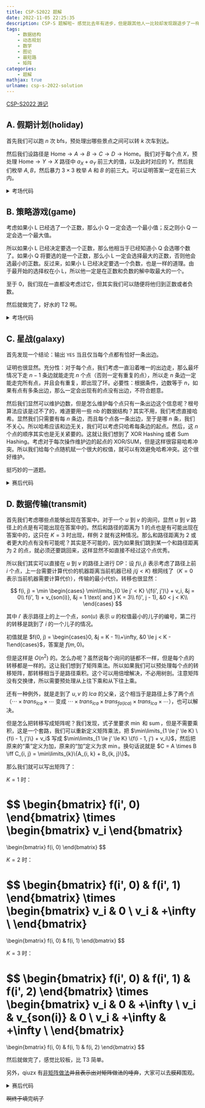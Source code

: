 ```yaml
---
title: CSP-S2022 题解
date: 2022-11-05 22:25:35
description: CSP-S 题解啦~ 感觉比去年有进步，但是跟其他人一比较却发现跟退步了一样。
tags:
	- 数据结构
	- 动态规划
	- 数学
	- 图论
	- 最短路
	- 矩阵
categories:
	- 题解
mathjax: true
urlname: csp-s-2022-solution
---
```


[CSP-S2022 游记](/post/csp-s-2022-travel)

## A. 假期计划(holiday)

首先我们可以跑 $n$ 次 bfs，预处理出哪些景点之间可以转 $k$ 次车到达。

然后我们设路径是 $\text{Home} \to A \to B \to C \to D \to \text{Home}$。我们对于每个点 $X$，预处理 $\text{Home} \to Y \to X$ 路径中 $a_X + a_Y$ 前三大的值，以及此时对应的 $Y$。然后我们枚举 $A, B$，然后暴力 $3 \times 3$ 枚举 $A$ 和 $B$ 的前三大。可以证明答案一定在前三大内。

<details><summary>考场代码</summary>

```cpp
#include <bits/stdc++.h>

typedef long long LL;
typedef __int128_t Lint;

const int N = 2500 + 5;
const int M = 1e4 + 5;
const int INF = 0x3f3f3f3f;

int n, m, K;
LL a[N];
struct Edge { int to, nxt; } edge[M << 1];
int head[N];
void add_edge(int u, int v) { static int k = 1; edge[k] = (Edge){v, head[u]}, head[u] = k++; }

int dis[N][N];
bool vis[N];
std::queue<int> q;
void bfs(int st) {
	while(!q.empty()) q.pop();
	for(int i = 1; i <= n; i++) vis[i] = false, dis[st][i] = INF;
	dis[st][st] = 0, vis[st] = true, q.push(st);
	while(!q.empty()) {
		int u = q.front();
		q.pop();
		for(int i = head[u]; i; i = edge[i].nxt) {
			int v = edge[i].to;
			if(vis[v]) continue;
			dis[st][v] = dis[st][u] + 1, vis[v] = true, q.push(v);
		}
	}
}

bool e[N][N];
int r[N][3];

void print(Lint x) {
	char stk[200]; int top = 0;
	if(x == 0) stk[top++] = '0';
	while(x) stk[top++] = x % 10 + '0', x /= 10;
	for(top--; top >= 0; top--) putchar(stk[top]);
}

int main() {
 	freopen("holiday.in", "r", stdin);
 	freopen("holiday.out", "w", stdout);
	scanf("%d%d%d", &n, &m, &K);
	for(int i = 2; i <= n; i++) scanf("%lld", &a[i]);
	for(int i = 1; i <= m; i++) { int u, v; scanf("%d%d", &u, &v); add_edge(u, v), add_edge(v, u); }
	for(int i = 1; i <= n; i++) bfs(i);
	for(int i = 1; i <= n; i++) for(int j = 1; j <= n; j++) e[i][j] = (i == j ? false : dis[i][j] <= K + 1);
	for(int i = 1; i <= n; i++) {
		for(int j = 1; j <= n; j++) if(e[1][j] && e[j][i] && (r[i][0] == 0 || a[r[i][0]] < a[j])) r[i][0] = j;
		for(int j = 1; j <= n; j++) if(e[1][j] && e[j][i] && j != r[i][0] && (r[i][1] == 0 || a[r[i][1]] < a[j])) r[i][1] = j;
		for(int j = 1; j <= n; j++) if(e[1][j] && e[j][i] && j != r[i][0] && j != r[i][1] && (r[i][2] == 0 || a[r[i][2]] < a[j])) r[i][2] = j;
	}
	Lint ans = 0;
	for(int i = 1; i <= n; i++) for(int j = 1; j <= n; j++) if(e[i][j]) {
		int x1 = r[i][0], x2 = r[i][1], y1 = r[j][0], y2 = r[j][1];
		if(x1 == j) x1 = r[i][1], x2 = r[i][2];
		else if(x2 == j) x2 = r[i][2];
		if(y1 == i) y1 = r[j][1], y2 = r[j][2];
		else if(y2 == i) y2 = r[j][2];
		if(x1 != y1) {
			if(x1 && y1) ans = std::max(ans, (Lint)a[i] + a[j] + a[x1] + a[y1]);
		} else {
			if(x1 && y2) ans = std::max(ans, (Lint)a[i] + a[j] + a[x1] + a[y2]);
			if(x2 && y1) ans = std::max(ans, (Lint)a[i] + a[j] + a[x2] + a[y1]);
		
	}
	print(ans), printf("\n");
	return 0;
}
```

</details>

## B. 策略游戏(game)

考虑如果小 L 已经选了一个正数，那么小 Q 一定会选一个最小值；反之则小 Q 一定会选一个最大值。

所以如果小 L 已经决定要选一个正数，那么他相当于已经知道小 Q 会选哪个数了。如果小 Q 将要选的是一个正数，那么小 L 一定会选择最大的正数，否则他会选最小的正数。反过来，如果小 L 已经决定要选一个负数，也是一样的道理。由于最开始的选择权在小 L，所以他一定是在正数和负数的解中取最大的一个。

至于 $0$，我们现在一直都没考虑过它，但其实我们可以随便将他归到正数或者负数。

然后就做完了，好水的 T2 啊。

<details><summary>考场代码</summary>

```cpp
#include <bits/stdc++.h>

typedef long long LL;

const int N = 1e5 + 5;
const LL LLINF = 0x3f3f3f3f3f3f3f3fLL;
const int NONE = 1e9 + 1;

int n, m, Q;
int a[N], b[N];

struct ST {
	int lg[N], mn[N][21], mx[N][21];
	int calcmin(int x, int y) { return x == NONE || y == NONE ? (x == NONE ? y : x) : std::min(x, y); }
	int calcmax(int x, int y) { return x == NONE || y == NONE ? (x == NONE ? y : x) : std::max(x, y); }
	void preprocess(int *arr, int bd, int type) {
		lg[0] = -1;
		for(int i = 1; i <= bd; i++) lg[i] = lg[i >> 1] + 1;
		for(int i = 1; i <= bd; i++) mn[i][0] = mx[i][0] = (type == 2 ? arr[i] : (type == 1 ? (arr[i] >= 0 ? arr[i] : NONE) : (arr[i] <= 0 ? arr[i] : NONE)));
		for(int j = 1; j <= 20; j++)
			for(int i = 1; i + (1 << j) - 1 <= bd; i++) {
				mn[i][j] = calcmin(mn[i][j - 1], mn[i + (1 << (j - 1))][j - 1]);
				mx[i][j] = calcmax(mx[i][j - 1], mx[i + (1 << (j - 1))][j - 1]);
			}
	}
	int getmin(int l, int r) {
		int k = lg[r - l + 1];
		return calcmin(mn[l][k], mn[r - (1 << k) + 1][k]);
	}
	int getmax(int l, int r) {
		int k = lg[r - l + 1];
		return calcmax(mx[l][k], mx[r - (1 << k) + 1][k]);
	}
} sta[2], stb;

int main() {
 	freopen("game.in", "r", stdin);
 	freopen("game.out", "w", stdout);
	scanf("%d%d%d", &n, &m, &Q);
	for(int i = 1; i <= n; i++) scanf("%d", &a[i]);
	for(int i = 1; i <= m; i++) scanf("%d", &b[i]);
	sta[0].preprocess(a, n, 0), sta[1].preprocess(a, n, 1), stb.preprocess(b, m, 2);
	while(Q--) {
		int l1, r1, l2, r2;
		scanf("%d%d%d%d", &l1, &r1, &l2, &r2);
		int mn2 = stb.getmin(l2, r2), mx2 = stb.getmax(l2, r2);
		LL ans = -LLINF;
		if(mn2 >= 0 && sta[1].getmax(l1, r1) != NONE) ans = std::max(ans, (LL)sta[1].getmax(l1, r1) * mn2);
		if(mn2 <= 0 && sta[1].getmin(l1, r1) != NONE) ans = std::max(ans, (LL)sta[1].getmin(l1, r1) * mn2);
		if(mx2 >= 0 && sta[0].getmax(l1, r1) != NONE) ans = std::max(ans, (LL)sta[0].getmax(l1, r1) * mx2);
		if(mx2 <= 0 && sta[0].getmin(l1, r1) != NONE) ans = std::max(ans, (LL)sta[0].getmin(l1, r1) * mx2);
		printf("%lld\n", ans);
	}
	return 0;
}
```

</details>

## C. 星战(galaxy)

首先发现一个结论：输出 `YES` 当且仅当每个点都有恰好一条出边。

证明也很显然。充分性：对于每个点，我们考虑一直沿着唯一的出边走，那么最坏情况下走 $n - 1$ 条边就能走完 $n$ 个点（否则一定有重复的点），所以走 $n$ 条边一定能走完所有点，并且会有重复，即出现了环。必要性：根据条件，边数等于 $n$，如果有点有多条出边，那么一定会出现有的点没有出边，不符合题意。

然后我们显然可以维护边数，但是怎么维护每个点只有一条出边这个信息呢？根号算法应该是过不了的，难道要用一些 nb 的数据结构？其实不用，我们考虑直接哈希。显然我们只需要有每 $n$ 条边，而且每个点各一条出边，至于是哪 $n$ 条，我们不关心。所以哈希应该和边无关，我们可以考虑只哈希每条边的起点。然后，这 $n$ 个点的顺序其实也是无关紧要的。这就让我们想到了 XOR Hashing 或者 Sum Hashing。考虑对于每次操作维护边的起点的 XOR/SUM，但是这样很容易哈希冲突。所以我们给每个点随机赋一个很大的权值，就可以有效避免哈希冲突。这个很好维护。

挺巧妙的一道题。

<details><summary>赛后代码</summary>

```cpp
#include <bits/stdc++.h>

typedef long long LL;

const int N = 5e5 + 5;

int n, m, Q;
int ind[N], d[N];
int cnt = 0;

LL bigrand() { return (LL)rand() << 31 | rand(); } // linux 下 rand() 的范围是 0~2^31-1
LL a[N], b[N], c[N];

int main() {
	freopen("galaxy.in", "r", stdin);
	freopen("galaxy.out", "w", stdout);
	scanf("%d%d", &n, &m);
	cnt = m;
	LL val = 0, xor_all = 0;
	for(int i = 1; i <= n; i++) a[i] = bigrand(), xor_all ^= a[i];
	for(int i = 1; i <= m; i++) { int u, v; scanf("%d%d", &u, &v); ind[v]++, b[v] ^= a[u], val ^= a[u]; }
	for(int i = 1; i <= n; i++) d[i] = ind[i], c[i] = b[i];
	scanf("%d", &Q);
	while(Q--) {
		int t, x, y;
		scanf("%d", &t);
		if(t == 1) scanf("%d%d", &x, &y), cnt--, d[y]--, val ^= a[x], c[y] ^= a[x];
		else if(t == 2) scanf("%d", &x), cnt -= d[x], d[x] = 0, val ^= c[x], c[x] = 0;
		else if(t == 3) scanf("%d%d", &x, &y), cnt++, d[y]++, val ^= a[x], c[y] ^= a[x];
		else if(t == 4) scanf("%d", &x), cnt += ind[x] - d[x], d[x] = ind[x], val ^= b[x] ^ c[x], c[x] = b[x];
		puts(cnt == n && val == xor_all ? "YES" : "NO");
	}
	return 0;
}
```

</details>

## D. 数据传输(transmit)

首先我们考虑哪些点能够出现在答案中。对于一个 $u$ 到 $v$ 的询问，显然 $u$ 到 $v$ 路径上的点是有可能出现在答案中的。然后和路径的距离为 $1$ 的点也是有可能出现在答案中的，这只在 $K = 3$ 时出现，样例 2 就有这种情况。那么和路径距离为 $2$ 或者更大的点有没有可能呢？其实是不可能的，因为如果我们跳到某一个和路径距离为 $2$ 的点，就必须还要跳回来，这样显然不如直接不经过这个点优秀。

所以我们其实可以直接在 $u$ 到 $v$ 的路径上进行 DP：设 $f(i, j)$ 表示考虑了路径上前 $i$ 个点，上一台需要计算代价的机器距离当前机器已经 $j(j < K)$ 根网线了（$K = 0$ 表示当前机器需要计算代价），传输的最小代价。转移也很显然：

$$
f(i, j) = \min
\begin{cases}
	\min\limits_{0 \le j' < K} \{f(i', j')\} + v_i, &j = 0\\
	f(i', 1) + v_{son(i)}, &j = 1 \text{ and } K = 3\\
	f(i', j - 1), &0 < j < K\\
\end{cases}
$$

其中 $i'$ 表示路径上的上一个点，$son(u)$ 表示 $u$ 的权值最小的儿子的编号，第二行的转移是跳到了 $i$ 的一个儿子的情况。

初值就是 $f(0, j) = \begin{cases}0, &j = K - 1\\+\infty, &0 \le j < K - 1\end{cases}$，答案是 $f(m, 0)$。

但是这样是 $O(n^2)$ 的。怎么办呢？虽然说每个询问的链都不一样，但是每个点的转移都是一样的。这让我们想到了矩阵乘法。所以如果我们可以预处理每个点的转移矩阵，那转移相当于是路径乘积。这个可以用倍增解决，不必用树剖。注意矩阵没有交换律，所以需要预处理从上往下乘和从下往上乘。

还有一种例外，就是走到了 $u, v$ 的 $lca$ 的父亲，这个相当于是路径上多了两个点（$\cdots \times trans_{lca} \times \cdots$ 变成 $\cdots \times trans_{lca} \times trans_{fa(lca)} \times trans_{lca} \times \cdots$），也可以解决。

但是怎么把转移写成矩阵呢？我们发现，式子里要求 $\min$ 和 $\operatorname{sum}$，但是不需要乘积，这是一个套路，我们可以重新定义矩阵乘法，把 $\min\limits_{1 \le j' \le K} \{f(i - 1, j')\} + v_i$ 写成 $\min\limits_{1 \le j' \le K} \{f(i - 1, j') + v_i\}$，然后把原来的“乘”定义为加，原来的“加”定义为求 $\min$。换句话说就是 $C = A \times B \iff C_{i, j} = \min\limits_{k}\{A_{i, k} + B_{k, j}\}$。

那么我们就可以写出矩阵了：

$K = 1$ 时：

$$
\begin{bmatrix}
	f(i', 0)
\end{bmatrix}
\times
\begin{bmatrix}
	v_i
\end{bmatrix}
=
\begin{bmatrix}
	f(i, 0)
\end{bmatrix}
$$

$K = 2$ 时：

$$
\begin{bmatrix}
	f(i', 0) & f(i', 1)
\end{bmatrix}
\times
\begin{bmatrix}
	v_i & 0       \\
	v_i & +\infty \\
\end{bmatrix}
=
\begin{bmatrix}
	f(i, 0) & f(i, 1)
\end{bmatrix}
$$

$K = 3$ 时：

$$
\begin{bmatrix}
	f(i', 0) & f(i', 1) & f(i', 2)
\end{bmatrix}
\times
\begin{bmatrix}
	v_i & 0          & +\infty \\
	v_i & v_{son(i)} & 0       \\
	v_i & +\infty    & +\infty \\
\end{bmatrix}
=
\begin{bmatrix}
	f(i, 0) & f(i, 1) & f(i, 2)
\end{bmatrix}
$$

然后就做完了，感觉比较板，比 T3 简单。

另外，qiuzx 有[非矩阵做法](https://www.luogu.com.cn/blog/qiuzx-ggmu/csp-jian-yao-ti-jie)~~并且表示出对矩阵做法的唾弃~~，大家可以去~~膜拜~~围观。

<details><summary>赛后代码</summary>

```cpp
#include <bits/stdc++.h>

typedef long long LL;

const int N = 2e5 + 5;
const LL LLINF = 0x3f3f3f3f3f3f3f3fLL;

int n, K, Q;
LL a[N];
struct Edge { int to, nxt; } edge[N << 1];
int head[N];
void add_edge(int u, int v) { static int k = 1; edge[k] = (Edge){v, head[u]}, head[u] = k++; }

int fa[N], dep[N], son[N];
void dfs(int u) {
	dep[u] = dep[fa[u]] + 1;
	for(int i = head[u]; i; i = edge[i].nxt) if(edge[i].to != fa[u]) {
		int v = edge[i].to;
		fa[v] = u;
		dfs(v);
		if(!son[u] || a[son[u]] > a[v]) son[u] = v;
	}
}

struct Matrix { LL a[3][3]; } e, initial;
Matrix mul(Matrix x, Matrix y) {
	Matrix z;
	for(int i = 0; i < K; i++) for(int j = 0; j < K; j++) z.a[i][j] = LLINF;
	for(int i = 0; i < K; i++) for(int j = 0; j < K; j++) for(int k = 0; k < K; k++) z.a[i][k] = std::min(z.a[i][k], x.a[i][j] + y.a[j][k]);
	return z;
}
Matrix trans[N];

Matrix prod1[N][21], prod2[N][21];
int go[N][21];
void preprocess() {
	for(int i = 1; i <= n; i++) go[i][0] = fa[i], prod1[i][0] = prod2[i][0] = trans[i];
	for(int j = 1; j <= 20; j++)
		for(int i = 1; i <= n; i++) {
			go[i][j] = go[go[i][j - 1]][j - 1];
			prod1[i][j] = mul(prod1[i][j - 1], prod1[go[i][j - 1]][j - 1]);
			prod2[i][j] = mul(prod2[go[i][j - 1]][j - 1], prod2[i][j - 1]);
		}
}
int lca(int u, int v) {
	if(dep[u] < dep[v]) std::swap(u, v);
	int d = dep[u] - dep[v];
	for(int i = 0; i <= 20; i++) if(d >> i & 1) u = go[u][i];
	if(u == v) return u;
	for(int i = 20; i >= 0; i--) if(go[u][i] != go[v][i]) u = go[u][i], v = go[v][i];
	return fa[u];
}
Matrix multiply1(int u, int d) {
	Matrix x = e;
	for(int i = 0; i <= 20; i++) if(d >> i & 1) x = mul(x, prod1[u][i]), u = go[u][i];
	return x;
}
Matrix multiply2(int u, int d) {
	Matrix x = e;
	for(int i = 0; i <= 20; i++) if(d >> i & 1) x = mul(prod2[u][i], x), u = go[u][i];
	return x;
}

int main() {
	freopen("transmit.in", "r", stdin);
	freopen("transmit.out", "w", stdout);
	scanf("%d%d%d", &n, &Q, &K);
	for(int i = 1; i <= n; i++) scanf("%lld", &a[i]);
	for(int i = 1; i < n; i++) { int u, v; scanf("%d%d", &u, &v); add_edge(u, v), add_edge(v, u); }
	dfs(1);
	for(int i = 0; i < K; i++) for(int j = 0; j < K; j++) e.a[i][j] = (i == j ? 0 : LLINF);
	for(int i = 0; i < K; i++) for(int j = 0; j < K; j++) initial.a[i][j] = LLINF;
	initial.a[0][K - 1] = 0;
	for(int i = 1; i <= n; i++) {
		for(int j = 0; j < K; j++) for(int k = 0; k < K; k++) trans[i].a[j][k] = LLINF;
		trans[i].a[0][0] = a[i];
		if(K >= 2) trans[i].a[0][1] = 0, trans[i].a[1][0] = a[i];
		if(K >= 3) trans[i].a[1][2] = 0, trans[i].a[2][0] = a[i], trans[i].a[1][1] = (son[i] ? a[son[i]] : LLINF);
	}
	preprocess();
	while(Q--) {
		int u, v;
		scanf("%d%d", &u, &v);
		int f = lca(u, v);
		int du = dep[u] - dep[f] + 1, dv = dep[v] - dep[f] + 1;
		LL ans = mul(initial, mul(multiply1(u, du), multiply2(v, dv - 1))).a[0][0];
		if(fa[f]) ans = std::min(ans, mul(initial, mul(multiply1(u, du + 1), multiply2(v, dv))).a[0][0]);
		printf("%lld\n", ans);
	}
	return 0;
}
```

</details>

~~啊终于填完坑了~~
